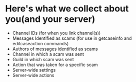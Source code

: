 # Here's what we collect about you(and your server)
- Channel IDs (for when you link channel(s))
- Messages Identified as scams (for use in getcaseinfo and editcaseaction commands)
- Authors of messages identified as scams
- Channel in which a scam was sent
- Guild in which scam was sent
- Action that was taken for a specific scam
- Server-wide settings
- Server-wide actions
